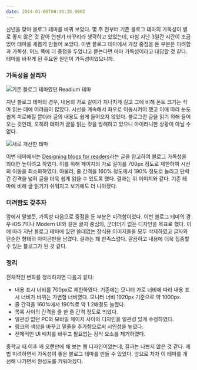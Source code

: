 ```yaml
---
date: 2014-01-08T00:48:30.000Z
---
```


<p>신년을 맞아 블로그 테마를 바꿔 보았다. 몇 주 전부터 기존 블로그 테마의 가독성이 별로 좋지 않은 것 같아 언젠가 바꾸리라 생각하고 있었는데, 마침 지난 3일간 시간이 조금 있어 테마를 새롭게 만들어 보았다. 이번 블로그 테마에서 가장 중점을 둔 부분은 미려함과 가독성. 어느 쪽에 더 중점을 두었냐고 묻는다면 아마 가독성이라고 대답할 것 같다. 테마를 바꾸게 된 주요한 원인이 가독성이었으니까.</p>
<h3 id="">가독성을 살리자</h3>
<p><img src="/images/migrated-photos/2014/Jan/readium-1.jpg" alt="기존 블로그 테마였던 Readium 테마"></p>
<p>지난 블로그 테마의 경우, 내용의 가로 길이가 지나치게 길고 그에 비해 폰트 크기는 작아 읽는 데에 어려움이 많았다. 시선을 계속해서 좌우로 이동시켜야 했고 이에 따라 눈도 쉽게 피로해질 뿐더러 글의 내용도 쉽게 들어오지 않았다. 블로그란 글을 읽기 위해 들어오는 것인데, 오히려 테마가 글을 읽는 것을 방해하고 있으니 아이러니한 상황이 아닐 수 없다.</p>
<p><img src="/images/migrated-photos/2014/Jan/raon-1.jpg" alt="새로 개선한 테마"></p>
<p>이번 테마에서는 <a href="https://mattgemmell.com/designing-blogs-for-readers/">Designing blogs for readers</a>라는 글을 참고하여 블로그 가독성을 최대한 높이려고 하였다. 이를 위해 페이지의 가로 길이를 700px 정도로 제한하여 시선의 이동을 최소화하였다. 아울러, 줄 간격을 160% 정도에서 190% 정도로 늘리고 단락 간 간격을 넓혀 글을 더욱 쉽게 읽을 수 있도록 했다. 결과는 위 이미지와 같다. 기존 테마에 비해 글 읽기가 쉬워지고 보기에도 더 나아졌다.</p>
<h3 id="">미려함도 갖추자</h3>
<p>앞에서 말했듯, 가독성 다음으로 중점을 둔 부분은 미려함이었다. 이번 블로그 테마의 경우 iOS 7이나 Modern UI와 같은 글자 중심의, 군더더기 없는 디자인을 목표로 했다. 이에 따라 지난 블로그 테마에 있던 쓸데없는 장식용 이미지들을 모두 삭제하였고 글자와 단순한 형태의 아이콘만을 남겼다. 결과는 꽤 만족스럽다. 깔끔하고 내용에 더욱 집중할 수 있는 블로그가 된 것 같다.</p>
<h3 id="">정리</h3>
<!-- 2월 1일 추가 -->
<p>전체적인 변화를 정리하자면 다음과 같다:</p>
<ul>
<li>내용 표시 너비를 700px로 제한하였다. 기존에는 모니터 가로 너비에 따라 내용 표시 너비가 바뀌는 가변형 너비였다. 모니터 너비 1920px 기준으로 약 1000px.</li>
<li>줄 간격을 160%에서 190%로 약 1.2배정도 늘렸다.</li>
<li>목록 사이의 간격을 줄 한 줄 간격 정도로 띄었다.</li>
<li>일관성 없던 PC와 모바일 페이지 사이의 디자인을 일관성 있게 수정하였다.</li>
<li>링크의 색상을 바꾸고 밑줄을 추가함으로써 시인성을 높였다.</li>
<li>전체적인 UI 배치를 바꾸고 필요없는 장식 요소를 제거하였다.</li>
</ul>
<p>중학교 때 <span style="display:none">(1월 8일 작성)3학년 때</span> 이후 꽤 오랜만에 해 보는 웹 디자인이었는데, 결과는 나쁘지 않은 것 같다. 제법 미려하면서 가독성이 좋은 블로그 테마를 만들 수 있었다. 앞으로 차차 이 테마를 개선해 나가면서 완성도를 키워야겠다.</p>
